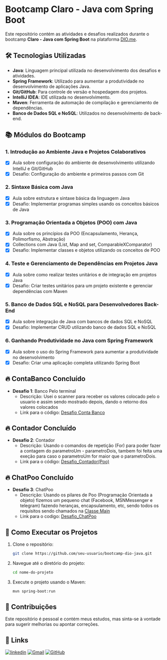 # Bootcamp Claro - Java com Spring Boot

Este repositório contém as atividades e desafios realizados durante o bootcamp **Claro - Java com Spring Boot** na plataforma [DIO.me](https://www.dio.me/).

## 🛠 Tecnologias Utilizadas

- **Java**: Linguagem principal utilizada no desenvolvimento dos desafios e atividades.
- **Spring Framework**: Utilizado para aumentar a produtividade no desenvolvimento de aplicações Java.
- **Git/GitHub**: Para controle de versão e hospedagem dos projetos.
- **IntelliJ IDEA**: IDE utilizada no desenvolvimento.
- **Maven**: Ferramenta de automação de compilação e gerenciamento de dependências.
- **Banco de Dados SQL e NoSQL**: Utilizados no desenvolvimento de back-end.

## 📚 Módulos do Bootcamp

### 1. Introdução ao Ambiente Java e Projetos Colaborativos
- [x] Aula sobre configuração do ambiente de desenvolvimento utilizando IntelliJ e Git/GitHub
- [x] Desafio: Configuração do ambiente e primeiros passos com Git

### 2. Sintaxe Básica com Java
- [x] Aula sobre estrutura e sintaxe básica da linguagem Java
- [x] Desafio: Implementar programas simples usando os conceitos básicos de Java

### 3. Programação Orientada a Objetos (POO) com Java
- [x] Aula sobre os princípios da POO (Encapsulamento, Herança, Polimorfismo, Abstração)
- [x] Collections com Java (List, Map and set, ComparableXComparator)
- [x] Desafio: Implementar classes e objetos utilizando os conceitos de POO

### 4. Teste e Gerenciamento de Dependências em Projetos Java
- [x] Aula sobre como realizar testes unitários e de integração em projetos Java
- [x] Desafio: Criar testes unitários para um projeto existente e gerenciar dependências com Maven

### 5. Banco de Dados SQL e NoSQL para Desenvolvedores Back-End
- [X] Aula sobre integração de Java com bancos de dados SQL e NoSQL
- [X] Desafio: Implementar CRUD utilizando banco de dados SQL e NoSQL

### 6. Ganhando Produtividade no Java com Spring Framework
- [x] Aula sobre o uso do Spring Framework para aumentar a produtividade no desenvolvimento
- [x] Desafio: Criar uma aplicação completa utilizando Spring Boot

## 🔥 ContaBanco Concluído

- **Desafio 1**: Banco Pelo terminal
    - Descrição: Usei o scanner para receber os valores colocado pelo o usuario e assim sendo mostrado depois, dando o retorno dos valores colocados
    - Link para o código: [Desafio Conta Banco](./src/ContaBanco/ContaTerminal.java)
  
## 🔥 Contador Concluído

- **Desafio 2**: Contador
    - Descrição: Usando o comandos de repetição (For) para poder fazer a contagem do parametroUm - parametroDois, tambem foi feita uma exeção para caso o parametroUm for maior que o parametroDois.
    - Link para o código: [Desafio_Contador(Poo)](./src/Contador)

## 🔥 ChatPoo Concluído
- **Desafio 3**: ChatPoo
    - Descrição: Usando os pilares de Poo (Programação Orientada a objeto) fizemos um pequeno chat (Facebook, MSNMessenger e telegram) fazendo heranças, encapsulamento, etc, sendo todos os requisitos sendo chamados na [Classe Main](./src/ChatPoo/Computador.java) 
    - Link para o codigo: [Desafio_ChatPoo](./src/ChatPoo)
  
## 🚀 Como Executar os Projetos

1. Clone o repositório:
   ```bash
   git clone https://github.com/seu-usuario/bootcamp-dio-java.git
    ```
2. Navegue até o diretório do projeto:
    ```bash
   cd nome-do-projeto
    ```
3. Execute o projeto usando o Maven:
    ```bash
    mvn spring-boot:run
    ```
## 🤝 Contribuições
Este repositório é pessoal e contém meus estudos, mas sinta-se à vontade para sugerir melhorias ou apontar correções.

## 🔗 Links

[![linkedin](https://img.shields.io/badge/linkedin-0A66C2?style=for-the-badge&logo=linkedin&logoColor=white)](https://www.linkedin.com/in/thiago-ribeiro-139727260/)
[![Gmail](https://img.shields.io/badge/Gmail-D14836?style=for-the-badge&logo=gmail&logoColor=white)](mailto:thiagoralmeida23@gmail.com)
[![GitHub](https://img.shields.io/badge/github-181717?style=for-the-badge&logo=github&logoColor=white)](https://github.com/ThiagoRAlmeida2)
